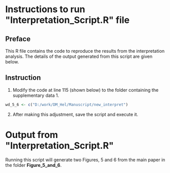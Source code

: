 # Instructions to run "Interpretation_Script.R" file
## Preface
This R file contains the code to reproduce the results from the interpretation analysis.
The details of the output generated from this script are given below.
## Instruction
1. Modify the code at line 115 (shown below) to the folder containing the supplementary data 1.
```R
wd_5_6 <- c("D:/work/DM_Hel/Manuscript/new_interpret")
```

2. After making this adjustment, save the script and execute it.

# Output from "Interpretation_Script.R"
Running this script will generate two Figures, 5 and 6 from the main paper in the folder **Figure_5_and_6**. 





